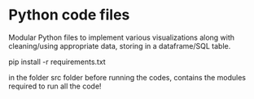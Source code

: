# Python code files
Modular Python files to implement various visualizations along with cleaning/using appropriate data, storing in a dataframe/SQL table. 

pip install -r requirements.txt 

in the folder src folder before running the codes, contains the modules required to run all the code!
